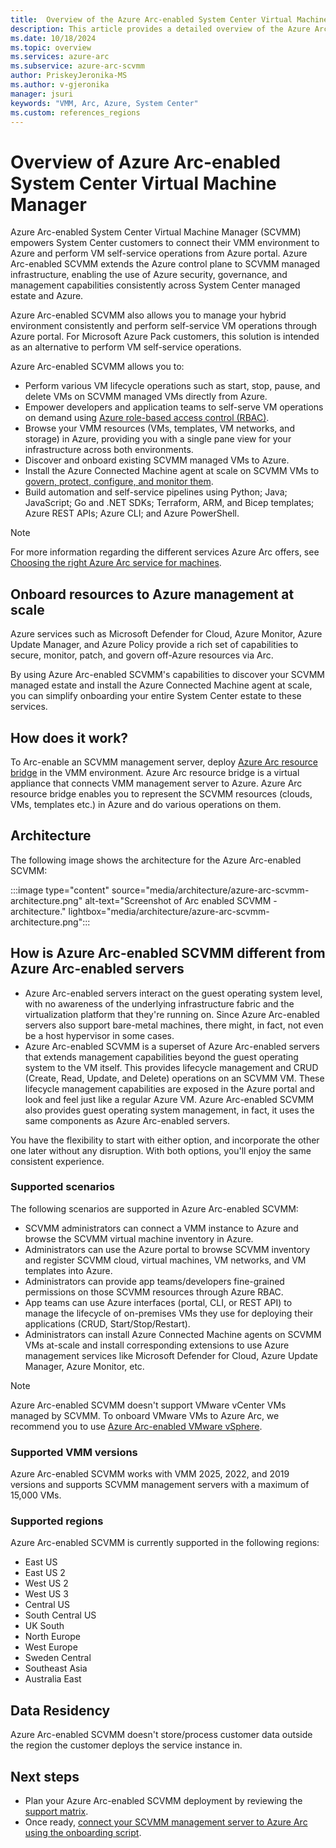 ```yaml
---
title:  Overview of the Azure Arc-enabled System Center Virtual Machine Manager 
description: This article provides a detailed overview of the Azure Arc-enabled System Center Virtual Machine Manager.
ms.date: 10/18/2024
ms.topic: overview
ms.services: azure-arc
ms.subservice: azure-arc-scvmm
author: PriskeyJeronika-MS
ms.author: v-gjeronika
manager: jsuri
keywords: "VMM, Arc, Azure, System Center"
ms.custom: references_regions
---
```


# Overview of Azure Arc-enabled System Center Virtual Machine Manager

Azure Arc-enabled System Center Virtual Machine Manager (SCVMM) empowers System Center customers to connect their VMM environment to Azure and perform VM self-service operations from Azure portal. Azure Arc-enabled SCVMM extends the Azure control plane to SCVMM managed infrastructure, enabling the use of Azure security, governance, and management capabilities consistently across System Center managed estate and Azure.

Azure Arc-enabled SCVMM also allows you to manage your hybrid environment consistently and perform self-service VM operations through Azure portal. For Microsoft Azure Pack customers, this solution is intended as an alternative to perform VM self-service operations.

Azure Arc-enabled SCVMM allows you to:

- Perform various VM lifecycle operations such as start, stop, pause, and delete VMs on SCVMM managed VMs directly from Azure.
- Empower developers and application teams to self-serve VM operations on demand using [Azure role-based access control (RBAC)](/azure/role-based-access-control/overview).
- Browse your VMM resources (VMs, templates, VM networks, and storage) in Azure, providing you with a single pane view for your infrastructure across both environments.
- Discover and onboard existing SCVMM managed VMs to Azure.
- Install the Azure Connected Machine agent at scale on SCVMM VMs to [govern, protect, configure, and monitor them](../servers/overview.md#supported-cloud-operations).
- Build automation and self-service pipelines using Python; Java; JavaScript; Go and .NET SDKs; Terraform, ARM, and Bicep templates; Azure REST APIs; Azure CLI; and Azure PowerShell.

> [!NOTE]
> For more information regarding the different services Azure Arc offers, see [Choosing the right Azure Arc service for machines](../choose-service.md).

## Onboard resources to Azure management at scale

Azure services such as Microsoft Defender for Cloud, Azure Monitor, Azure Update Manager, and Azure Policy provide a rich set of capabilities to secure, monitor, patch, and govern off-Azure resources via Arc.

By using Azure Arc-enabled SCVMM's capabilities to discover your SCVMM managed estate and install the Azure Connected Machine agent at scale, you can simplify onboarding your entire System Center estate to these services.

## How does it work?

To Arc-enable an SCVMM management server, deploy [Azure Arc resource bridge](../resource-bridge/overview.md) in the VMM environment. Azure Arc resource bridge is a virtual appliance that connects VMM management server to Azure. Azure Arc resource bridge enables you to represent the SCVMM resources (clouds, VMs, templates etc.) in Azure and do various operations on them.

## Architecture

The following image shows the architecture for the Azure Arc-enabled SCVMM:

:::image type="content" source="media/architecture/azure-arc-scvmm-architecture.png" alt-text="Screenshot of Arc enabled SCVMM - architecture." lightbox="media/architecture/azure-arc-scvmm-architecture.png":::

## How is Azure Arc-enabled SCVMM different from Azure Arc-enabled servers

- Azure Arc-enabled servers interact on the guest operating system level, with no awareness of the underlying infrastructure fabric and the virtualization platform that they're running on. Since Azure Arc-enabled servers also support bare-metal machines, there might, in fact, not even be a host hypervisor in some cases.
- Azure Arc-enabled SCVMM is a superset of Azure Arc-enabled servers that extends management capabilities beyond the guest operating system to the VM itself. This provides lifecycle management and CRUD (Create, Read, Update, and Delete) operations on an SCVMM VM. These lifecycle management capabilities are exposed in the Azure portal and look and feel just like a regular Azure VM. Azure Arc-enabled SCVMM also provides guest operating system management, in fact, it uses the same components as Azure Arc-enabled servers.

You have the flexibility to start with either option, and incorporate the other one later without any disruption. With both options, you'll enjoy the same consistent experience.

### Supported scenarios

The following scenarios are supported in Azure Arc-enabled SCVMM:

- SCVMM administrators can connect a VMM instance to Azure and browse the SCVMM virtual machine inventory in Azure.
- Administrators can use the Azure portal to browse SCVMM inventory and register SCVMM cloud, virtual machines, VM networks, and VM templates into Azure.
- Administrators can provide app teams/developers fine-grained permissions on those SCVMM resources through Azure RBAC.
- App teams can use Azure interfaces (portal, CLI, or REST API) to manage the lifecycle of on-premises VMs they use for deploying their applications (CRUD, Start/Stop/Restart).
- Administrators can install Azure Connected Machine agents on SCVMM VMs at-scale and install corresponding extensions to use Azure management services like Microsoft Defender for Cloud, Azure Update Manager, Azure Monitor, etc.  

>[!NOTE]
> Azure Arc-enabled SCVMM doesn't support VMware vCenter VMs managed by SCVMM. To onboard VMware VMs to Azure Arc, we recommend you to use [Azure Arc-enabled VMware vSphere](../vmware-vsphere/overview.md). 

### Supported VMM versions

Azure Arc-enabled SCVMM works with VMM 2025, 2022, and 2019 versions and supports SCVMM management servers with a maximum of 15,000 VMs.

### Supported regions

Azure Arc-enabled SCVMM is currently supported in the following regions:

- East US
- East US 2
- West US 2
- West US 3
- Central US
- South Central US
- UK South
- North Europe
- West Europe
- Sweden Central
- Southeast Asia
- Australia East

## Data Residency

Azure Arc-enabled SCVMM doesn't store/process customer data outside the region the customer deploys the service instance in.

## Next steps

- Plan your Azure Arc-enabled SCVMM deployment by reviewing the [support matrix](support-matrix-for-system-center-virtual-machine-manager.md).
- Once ready, [connect your SCVMM management server to Azure Arc using the onboarding script](quickstart-connect-system-center-virtual-machine-manager-to-arc.md).
